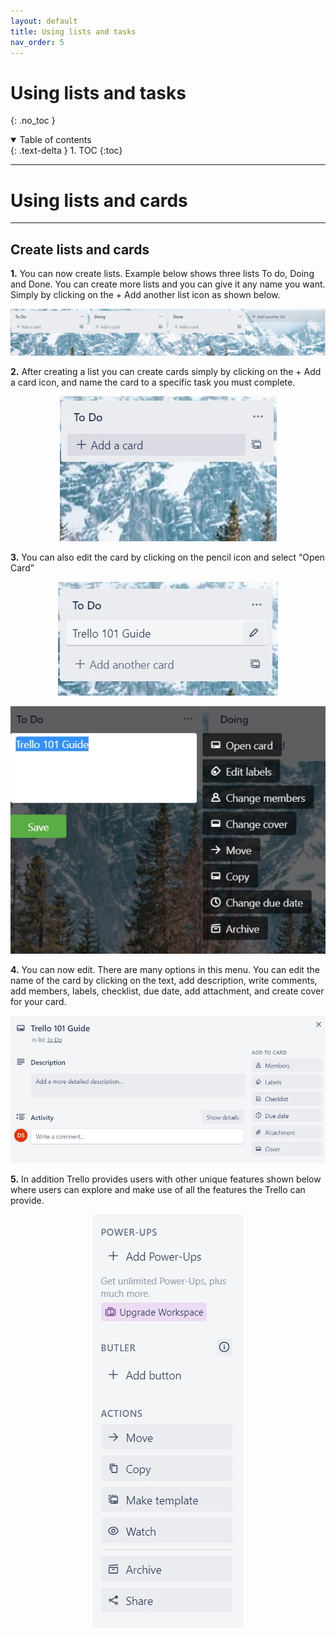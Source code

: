 ```yaml
---
layout: default
title: Using lists and tasks
nav_order: 5
---
```


# Using lists and tasks
{: .no_toc }

<details open markdown="block">
  <summary>
    Table of contents
  </summary>
  {: .text-delta }
1. TOC
{:toc}
</details>

---

# Using lists and cards

---

## Create lists and cards

**1.** You can now create lists. Example below shows three lists To do, Doing and Done. You can create more lists and you can give it any name you want. Simply by clicking on the + Add another list icon as shown below.

<p align="center">
  <img src="https://github.com/CheesyPudding/Jasper-Test-Docs/blob/gh-pages/assets/images/1CreateList-Step1.jpg?raw=true">
</p>


**2.** After creating a list you can create cards simply by clicking on the + Add a card icon, and name the card to a specific task you must complete.

<p align="center">
  <img src="https://github.com/CheesyPudding/Jasper-Test-Docs/blob/gh-pages/assets/images/2CreateList-Step2.jpg?raw=true">
</p>

**3.** You can also edit the card by clicking on the pencil icon and select “Open Card”

<p align="center">
  <img src="https://github.com/CheesyPudding/Jasper-Test-Docs/blob/gh-pages/assets/images/3CreateList-Step3A.jpg?raw=true">
</p>

<p align="center">
  <img src="https://github.com/CheesyPudding/Jasper-Test-Docs/blob/gh-pages/assets/images/4CreateList-Step3B.jpg?raw=true">
</p>

**4.** You can now edit. There are many options in this menu. You can edit the name of the card by clicking on the text, add description, write comments, add members, labels, checklist, due date, add attachment, and create cover for your card.

<p align="center">
  <img src="https://github.com/CheesyPudding/Jasper-Test-Docs/blob/gh-pages/assets/images/5CreateList-Step4.jpg?raw=true">
</p>

**5.** In addition Trello provides users with other unique features shown below where users can explore and make use of all the features the Trello can provide.

<p align="center">
  <img src="https://github.com/CheesyPudding/Jasper-Test-Docs/blob/gh-pages/assets/images/6CreateList-Step5.jpg?raw=true">
</p>

